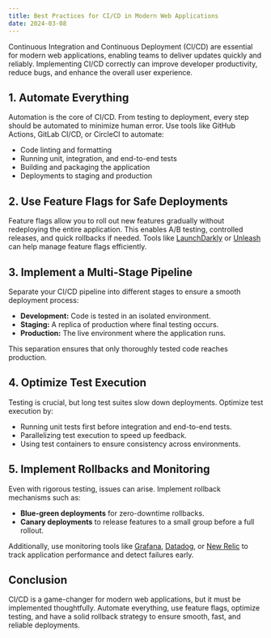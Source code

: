 ```yaml
---
title: Best Practices for CI/CD in Modern Web Applications
date: 2024-03-08
---
```


Continuous Integration and Continuous Deployment (CI/CD) are essential for modern web applications, enabling teams to deliver updates quickly and reliably. Implementing CI/CD correctly can improve developer productivity, reduce bugs, and enhance the overall user experience.

## 1. Automate Everything

Automation is the core of CI/CD. From testing to deployment, every step should be automated to minimize human error. Use tools like GitHub Actions, GitLab CI/CD, or CircleCI to automate:

- Code linting and formatting
- Running unit, integration, and end-to-end tests
- Building and packaging the application
- Deployments to staging and production

## 2. Use Feature Flags for Safe Deployments

Feature flags allow you to roll out new features gradually without redeploying the entire application. This enables A/B testing, controlled releases, and quick rollbacks if needed. Tools like [LaunchDarkly](https://launchdarkly.com/) or [Unleash](https://www.getunleash.io/) can help manage feature flags efficiently.

## 3. Implement a Multi-Stage Pipeline

Separate your CI/CD pipeline into different stages to ensure a smooth deployment process:

- **Development:** Code is tested in an isolated environment.
- **Staging:** A replica of production where final testing occurs.
- **Production:** The live environment where the application runs.

This separation ensures that only thoroughly tested code reaches production.

## 4. Optimize Test Execution

Testing is crucial, but long test suites slow down deployments. Optimize test execution by:

- Running unit tests first before integration and end-to-end tests.
- Parallelizing test execution to speed up feedback.
- Using test containers to ensure consistency across environments.

## 5. Implement Rollbacks and Monitoring

Even with rigorous testing, issues can arise. Implement rollback mechanisms such as:

- **Blue-green deployments** for zero-downtime rollbacks.
- **Canary deployments** to release features to a small group before a full rollout.

Additionally, use monitoring tools like [Grafana](https://grafana.com/), [Datadog](https://www.datadoghq.com/), or [New Relic](https://newrelic.com/) to track application performance and detect failures early.

## Conclusion

CI/CD is a game-changer for modern web applications, but it must be implemented thoughtfully. Automate everything, use feature flags, optimize testing, and have a solid rollback strategy to ensure smooth, fast, and reliable deployments.
